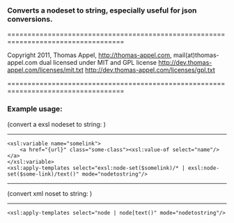 ### Converts a nodeset to string, especially useful for json conversions.

===================================================================================

Copyright 2011, Thomas Appel, http://thomas-appel.com, mail(at)thomas-appel.com
dual licensed under MIT and GPL license
http://dev.thomas-appel.com/licenses/mit.txt
http://dev.thomas-appel.com/licenses/gpl.txt

===================================================================================

### Example usage:

(convert a exsl nodeset to string: )
___

	<xsl:variable name="somelink">
		<a href="{url}" class="some-class"><xsl:value-of select="name"/></a>
	</xsl:variable>
	<xsl:apply-templates select="exsl:node-set($somelink)/* | exsl:node-set($some-link)/text()" mode="nodetostring"/>
___

(convert xml noset to string: )
___

	<xsl:apply-templates select="node | node[text()" mode="nodetostring"/>


